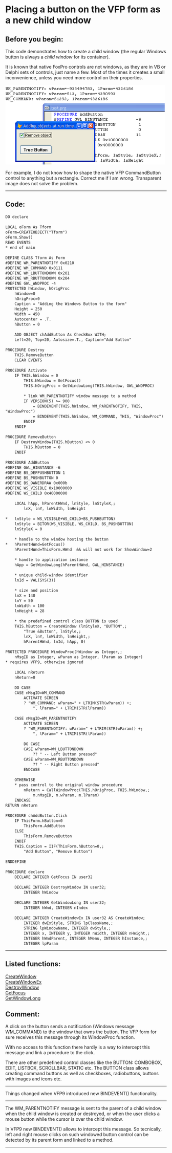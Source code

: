 <link rel="stylesheet" type="text/css" href="../css/win32api.css">  
<link rel="stylesheet" href="https://cdnjs.cloudflare.com/ajax/libs/font-awesome/4.7.0/css/font-awesome.min.css">

# Placing a button on the VFP form as a new child window

## Before you begin:
This code demonstrates how to create a child window (the regular Windows button is always a *child window* for its container).   

It is known that native FoxPro controls are not windows, as they are in VB or Delphi sets of controls, just name a few. Most of the times it creates a small inconvenience, unless you need more control on their properties.   

![](../images/truebutton.png)  

For example, I do not know how to shape the native VFP CommandButton control to anything but a rectangle. Correct me if I am wrong. Transparent image does not solve the problem.  
  
***  


## Code:
```foxpro  
DO declare

LOCAL oForm As Tform
oForm=CREATEOBJECT("Tform")
oForm.Show()
READ EVENTS
* end of main

DEFINE CLASS Tform As Form
#DEFINE WM_PARENTNOTIFY 0x0210
#DEFINE WM_COMMAND 0x0111
#DEFINE WM_LBUTTONDOWN 0x201
#DEFINE WM_RBUTTONDOWN 0x204
#DEFINE GWL_WNDPROC -4
PROTECTED hWindow, hOrigProc
	hWindow=0
	hOrigProc=0
	Caption = "Adding the Windows Button to the form"
	Height = 250
	Width = 450
	Autocenter = .T.
	hButton = 0

	ADD OBJECT chAddButton As CheckBox WITH;
	Left=20, Top=20, Autosize=.T., Caption="Add Button"

PROCEDURE Destroy
	THIS.RemoveButton
	CLEAR EVENTS

PROCEDURE Activate
	IF THIS.hWindow = 0
		THIS.hWindow = GetFocus()
		THIS.hOrigProc = GetWindowLong(THIS.hWindow, GWL_WNDPROC)

		* link WM_PARENTNOTIFY window message to a method
		IF VERSION(5) >= 900
			= BINDEVENT(THIS.hWindow, WM_PARENTNOTIFY, THIS, "WindowProc")
			= BINDEVENT(THIS.hWindow, WM_COMMAND, THIS, "WindowProc")
		ENDIF
	ENDIF

PROCEDURE RemoveButton
	IF DestroyWindow(THIS.hButton) <> 0
		THIS.hButton = 0
	ENDIF

PROCEDURE AddButton
#DEFINE GWL_HINSTANCE -6
#DEFINE BS_DEFPUSHBUTTON 1
#DEFINE BS_PUSHBUTTON 0
#DEFINE BS_OWNERDRAW 0x000b
#DEFINE WS_VISIBLE 0x10000000
#DEFINE WS_CHILD 0x40000000

	LOCAL hApp, hParentHWnd, lnStyle, lnStyleX,;
		lnX, lnY, lnWidth, lnHeight
	
*	lnStyle = WS_VISIBLE+WS_CHILD+BS_PUSHBUTTON)
	lnStyle = BITOR(WS_VISIBLE, WS_CHILD, BS_PUSHBUTTON)
	lnStyleX = 0

	* handle to the window hosting the button
*	hParentHWnd=GetFocus()
	hParentHWnd=ThisForm.HWnd  && will not work for ShowWindow=2
	
	* handle to application instance
	hApp = GetWindowLong(hParentHWnd, GWL_HINSTANCE)
	
	* unique child-window identifier
	lnId = VAL(SYS(3))
	
	* size and position
	lnX = 140
	lnY = 50
	lnWidth = 100
	lnHeight = 28
	
	* the predefined control class BUTTON is used
	THIS.hButton = CreateWindow (lnStyleX, "BUTTON",;
		"True &Button", lnStyle,;
		lnX, lnY, lnWidth, lnHeight,;
		hParentHWnd, lnId, hApp, 0)

PROTECTED PROCEDURE WindowProc(hWindow as Integer,;
	nMsgID as Integer, wParam as Integer, lParam as Integer)
* requires VFP9, otherwise ignored

	LOCAL nReturn
	nReturn=0
	
	DO CASE
	CASE nMsgID=WM_COMMAND
		ACTIVATE SCREEN
		? "WM_COMMAND: wParam=" + LTRIM(STR(wParam)) +;
			", lParam=" + LTRIM(STR(lParam))

	CASE nMsgID=WM_PARENTNOTIFY
		ACTIVATE SCREEN
		? "WM_PARENTNOTIFY: wParam=" + LTRIM(STR(wParam)) +;
			", lParam=" + LTRIM(STR(lParam))
		
		DO CASE
		CASE wParam=WM_LBUTTONDOWN
			?? " -- Left Button pressed"
		CASE wParam=WM_RBUTTONDOWN
			?? " -- Right Button pressed"
		ENDCASE
		
	OTHERWISE
	* pass control to the original window procedure
		nReturn = CallWindowProc(THIS.hOrigProc, THIS.hWindow,;
			m.nMsgID, m.wParam, m.lParam)
	ENDCASE
RETURN nReturn

PROCEDURE chAddButton.Click
	IF ThisForm.hButton=0
		ThisForm.AddButton
	ELSE
		ThisForm.RemoveButton
	ENDIF
	THIS.Caption = IIF(ThisForm.hButton=0,;
		"Add Button", "Remove Button")

ENDDEFINE

PROCEDURE declare
	DECLARE INTEGER GetFocus IN user32

	DECLARE INTEGER DestroyWindow IN user32;
		INTEGER hWindow

	DECLARE INTEGER GetWindowLong IN user32;
		INTEGER hWnd, INTEGER nIndex

	DECLARE INTEGER CreateWindowEx IN user32 AS CreateWindow;
		INTEGER dwExStyle, STRING lpClassName,;
		STRING lpWindowName, INTEGER dwStyle,;
		INTEGER x, INTEGER y, INTEGER nWidth, INTEGER nHeight,;
		INTEGER hWndParent, INTEGER hMenu, INTEGER hInstance,;
		INTEGER lpParam  
```  
***  


## Listed functions:
[CreateWindow](../libraries/user32/CreateWindow.md)  
[CreateWindowEx](../libraries/user32/CreateWindowEx.md)  
[DestroyWindow](../libraries/user32/DestroyWindow.md)  
[GetFocus](../libraries/user32/GetFocus.md)  
[GetWindowLong](../libraries/user32/GetWindowLong.md)  

## Comment:
A click on the button sends a notification (Windows message WM_COMMAND) to the window that owns the button. The VFP form for sure receives this message through its WindowProc function.  
  
With no access to this function there hardly is a way to intercept this message and link a procedure to the click.  
  
There are other predefined control classes like the BUTTON: COMBOBOX, EDIT, LISTBOX, SCROLLBAR, STATIC etc. The BUTTON class allows creating command buttons as well as checkboxes, radiobuttons, buttons with images and icons etc.  
  
* * *  
Things changed when VFP9 introduced new BINDEVENT() functionality.  
  
* * *  
The WM_PARENTNOTIFY message is sent to the parent of a child window when the child window is created or destroyed, or when the user clicks a mouse button while the cursor is over the child window.  
  
In VFP9 new BINDEVENT() allows to intercept this message. So tecnically, left and right mouse clicks on such windowed button control can be detected by its parent form and linked to a method.  
  
***  

